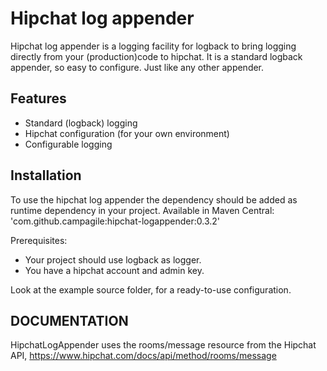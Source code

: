 Hipchat log appender
=============

Hipchat log appender is a logging facility for logback to bring logging directly from your (production)code to hipchat.
It is a standard logback appender, so easy to configure. Just like any other appender. 

Features
-------

* Standard (logback) logging
* Hipchat configuration (for your own environment)
* Configurable logging

Installation
-----------

To use the hipchat log appender the dependency should be added as runtime dependency in your project.
Available in Maven Central: 'com.github.campagile:hipchat-logappender:0.3.2'

Prerequisites:
* Your project should use logback as logger.
* You have a hipchat account and admin key.

Look at the example source folder, for a ready-to-use configuration.

DOCUMENTATION
--------------

HipchatLogAppender uses the rooms/message resource from the Hipchat API, https://www.hipchat.com/docs/api/method/rooms/message

